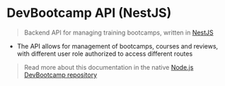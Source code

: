 # DevBootcamp API (NestJS)

> Backend API for managing training bootcamps, written in [NestJS](https://nestjs.com)

- The API allows for management of bootcamps, courses and reviews, with different user role authorized to access different routes

> Read more about this documentation in the native [Node.js DevBootcamp repository](https://github.com/Centyfano/devbootcamp#readme)
